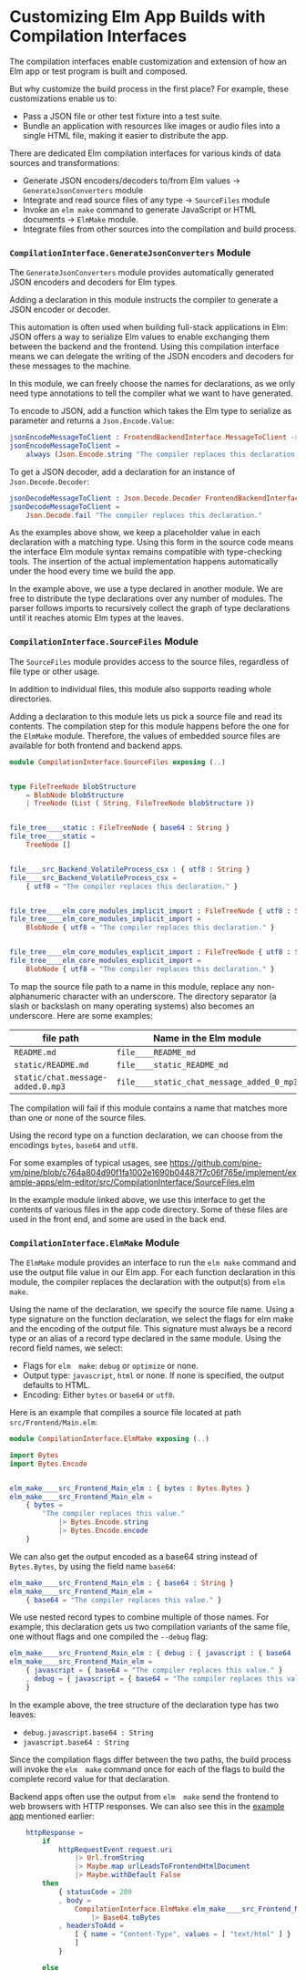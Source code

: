 # Customizing Elm App Builds with Compilation Interfaces

The compilation interfaces enable customization and extension of how an Elm app or test program is built and composed.

But why customize the build process in the first place? For example, these customizations enable us to:

+ Pass a JSON file or other test fixture into a test suite.
+ Bundle an application with resources like images or audio files into a single HTML file, making it easier to distribute the app.

There are dedicated Elm compilation interfaces for various kinds of data sources and transformations:

+ Generate JSON encoders/decoders to/from Elm values -> `GenerateJsonConverters` module
+ Integrate and read source files of any type -> `SourceFiles` module
+ Invoke an `elm make` command to generate JavaScript or HTML documents -> `ElmMake` module.
+ Integrate files from other sources into the compilation and build process.

### `CompilationInterface.GenerateJsonConverters` Module

The `GenerateJsonConverters` module provides automatically generated JSON encoders and decoders for Elm types.

Adding a declaration in this module instructs the compiler to generate a JSON encoder or decoder.

This automation is often used when building full-stack applications in Elm: JSON offers a way to serialize Elm values to enable exchanging them between the backend and the frontend. Using this compilation interface means we can delegate the writing of the JSON encoders and decoders for these messages to the machine.

In this module, we can freely choose the names for declarations, as we only need type annotations to tell the compiler what we want to have generated.

To encode to JSON, add a function which takes the Elm type to serialize as parameter and returns a `Json.Encode.Value`:

```Elm
jsonEncodeMessageToClient : FrontendBackendInterface.MessageToClient -> Json.Encode.Value
jsonEncodeMessageToClient =
    always (Json.Encode.string "The compiler replaces this declaration.")
```

To get a JSON decoder, add a declaration for an instance of `Json.Decode.Decoder`:

```Elm
jsonDecodeMessageToClient : Json.Decode.Decoder FrontendBackendInterface.MessageToClient
jsonDecodeMessageToClient =
    Json.Decode.fail "The compiler replaces this declaration."
```

As the examples above show, we keep a placeholder value in each declaration with a matching type. Using this form in the source code means the interface Elm module syntax remains compatible with type-checking tools. The insertion of the actual implementation happens automatically under the hood every time we build the app.

In the example above, we use a type declared in another module.
We are free to distribute the type declarations over any number of modules. The parser follows imports to recursively collect the graph of type declarations until it reaches atomic Elm types at the leaves.

### `CompilationInterface.SourceFiles` Module

The `SourceFiles` module provides access to the source files, regardless of file type or other usage.

In addition to individual files, this module also supports reading whole directories.

Adding a declaration to this module lets us pick a source file and read its contents. The compilation step for this module happens before the one for the `ElmMake` module. Therefore, the values of embedded source files are available for both frontend and backend apps.

```Elm
module CompilationInterface.SourceFiles exposing (..)


type FileTreeNode blobStructure
    = BlobNode blobStructure
    | TreeNode (List ( String, FileTreeNode blobStructure ))


file_tree____static : FileTreeNode { base64 : String }
file_tree____static =
    TreeNode []


file____src_Backend_VolatileProcess_csx : { utf8 : String }
file____src_Backend_VolatileProcess_csx =
    { utf8 = "The compiler replaces this declaration." }


file_tree____elm_core_modules_implicit_import : FileTreeNode { utf8 : String }
file_tree____elm_core_modules_implicit_import =
    BlobNode { utf8 = "The compiler replaces this declaration." }


file_tree____elm_core_modules_explicit_import : FileTreeNode { utf8 : String }
file_tree____elm_core_modules_explicit_import =
    BlobNode { utf8 = "The compiler replaces this declaration." }
```

To map the source file path to a name in this module, replace any non-alphanumeric character with an underscore. The directory separator (a slash or backslash on many operating systems) also becomes an underscore. Here are some examples:

| file path                         | Name in the Elm module                    |
| --------------------------------  | --------------------------                |
| `README.md`                       | `file____README_md`                       |
| `static/README.md`                | `file____static_README_md`                |
| `static/chat.message-added.0.mp3` | `file____static_chat_message_added_0_mp3` |

The compilation will fail if this module contains a name that matches more than one or none of the source files.

Using the record type on a function declaration, we can choose from the encodings `bytes`, `base64` and `utf8`.

For some examples of typical usages, see <https://github.com/pine-vm/pine/blob/c764a804d90f1fa1002e1690b04487f7c06f765e/implement/example-apps/elm-editor/src/CompilationInterface/SourceFiles.elm>

In the example module linked above, we use this interface to get the contents of various files in the app code directory. Some of these files are used in the front end, and some are used in the back end.

### `CompilationInterface.ElmMake` Module

The `ElmMake` module provides an interface to run the `elm make` command and use the output file value in our Elm app.
For each function declaration in this module, the compiler replaces the declaration with the output(s) from `elm  make`.

Using the name of the declaration, we specify the source file name.
Using a type signature on the function declaration, we select the flags for elm make and the encoding of the output file. This signature must always be a record type or an alias of a record type declared in the same module. Using the record field names, we select:

+ Flags for `elm  make`: `debug` or `optimize` or none.
+ Output type: `javascript`, `html` or none. If none is specified, the output defaults to HTML.
+ Encoding: Either `bytes` or `base64` or `utf8`.

Here is an example that compiles a source file located at path `src/Frontend/Main.elm`:

```Elm
module CompilationInterface.ElmMake exposing (..)

import Bytes
import Bytes.Encode


elm_make____src_Frontend_Main_elm : { bytes : Bytes.Bytes }
elm_make____src_Frontend_Main_elm =
    { bytes =
        "The compiler replaces this value."
            |> Bytes.Encode.string
            |> Bytes.Encode.encode
    }

```

We can also get the output encoded as a base64 string instead of `Bytes.Bytes`, by using the field name `base64`:

```Elm
elm_make____src_Frontend_Main_elm : { base64 : String }
elm_make____src_Frontend_Main_elm =
    { base64 = "The compiler replaces this value." }
```

We use nested record types to combine multiple of those names. For example, this declaration gets us two compilation variants of the same file, one without flags and one compiled the `--debug` flag:

```Elm
elm_make____src_Frontend_Main_elm : { debug : { javascript : { base64 : String } }, javascript : { base64 : String } }
elm_make____src_Frontend_Main_elm =
    { javascript = { base64 = "The compiler replaces this value." }
    , debug = { javascript = { base64 = "The compiler replaces this value." } }
    }
```

In the example above, the tree structure of the declaration type has two leaves:

+ `debug.javascript.base64 : String`
+ `javascript.base64 : String`

Since the compilation flags differ between the two paths, the build process will invoke the `elm  make` command once for each of the flags to build the complete record value for that declaration.

Backend apps often use the output from `elm  make` send the frontend to web browsers with HTTP responses. We can also see this in the [example app](https://github.com/pine-vm/pine/blob/3a5c9d0052ab344984bafa5094d2debc3ad1ecb7/implement/example-apps/docker-image-default-app/src/Backend/Main.elm#L46-L62) mentioned earlier:

```Elm
    httpResponse =
        if
            httpRequestEvent.request.uri
                |> Url.fromString
                |> Maybe.map urlLeadsToFrontendHtmlDocument
                |> Maybe.withDefault False
        then
            { statusCode = 200
            , body =
                CompilationInterface.ElmMake.elm_make____src_Frontend_Main_elm.debug.base64
                    |> Base64.toBytes
            , headersToAdd =
                [ { name = "Content-Type", values = [ "text/html" ] }
                ]
            }

        else
```
